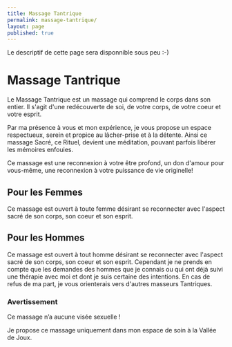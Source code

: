```yaml
---
title: Massage Tantrique
permalink: massage-tantrique/
layout: page
published: true
---
```

Le descriptif de cette page sera disponnible sous peu :-)


# Massage Tantrique 

Le Massage Tantrique est un massage qui comprend le corps dans son entier. Il s'agit d'une redécouverte de soi, de votre corps, de votre coeur et votre esprit. 

Par ma présence à vous et mon expérience, je vous propose un espace respectueux, serein et propice au lâcher-prise et à la détente. Ainsi ce massage Sacré, ce Rituel, devient une méditation, pouvant parfois libérer les mémoires enfouies. 

Ce massage est une reconnexion à votre être profond, un don d'amour pour vous-même, une reconnexion à votre puissance de vie originelle!

## Pour les Femmes
Ce massage est ouvert à toute femme désirant se reconnecter avec l'aspect sacré de son corps, son coeur et son esprit.


## Pour les Hommes
Ce massage est ouvert à tout homme désirant se reconnecter avec l'aspect sacré de son corps, son coeur et son esprit. Cependant je ne prends en compte que les demandes des hommes que je connais ou qui ont déjà suivi une thérapie avec moi et dont je suis certaine des intentions. En cas de refus de ma part, je vous orienterais vers d'autres masseurs Tantriques.

 
### Avertissement 

Ce massage n’a aucune visée sexuelle !

Je propose ce massage uniquement dans mon espace de soin à la Vallée de Joux.


<!--
-->

